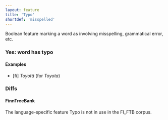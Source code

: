 ```yaml
---
layout: feature
title: 'Typo'
shortdef: 'misspelled'
---
```


Boolean feature marking a word as involving misspelling, grammatical
error, etc.

### Yes: word has typo

#### Examples

* [fi] _Toyotä_ (for _Toyota_)

### Diffs

#### FinnTreeBank

The language-specific feature Typo is not in use in the FI_FTB corpus.
<!-- Interlanguage links updated Út zář 29 20:23:13 CEST 2020 -->
